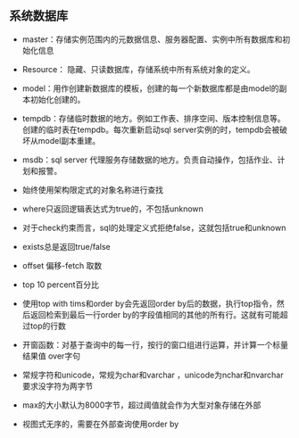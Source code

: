 ## 系统数据库
- master：存储实例范围内的元数据信息、服务器配置、实例中所有数据库和初始化信息
- Resource： 隐藏、只读数据库，存储系统中所有系统对象的定义。
- model：用作创建新数据库的模板，创建的每一个新数据库都是由model的副本初始化创建的。
- tempdb：存储临时数据的地方。例如工作表、排序空间、版本控制信息等。创建的临时表在tempdb。每次重新启动sql server实例的时，tempdb会被破坏从model副本重建。
- msdb：sql server 代理服务存储数据的地方。负责自动操作，包括作业、计划和报警。

- 始终使用架构限定式的对象名称进行查找
- where只返回逻辑表达式为true的，不包括unknown
- 对于check约束而言，sql的处理定义式拒绝false，这就包括true和unknown
- exists总是返回true/false
- offset 偏移-fetch 取数 
- top 10 percent百分比
- 使用top with tims和order by会先返回order by后的数据，执行top指令，然后返回检索到最后一行order by的字段值相同的其他的所有行。这就有可能超过top的行数
- 开窗函数：对基于查询中的每一行，按行的窗口组进行运算，并计算一个标量结果值 over字句
- 常规字符和unicode，常规为char和varchar ，unicode为nchar和nvarchar要求没字符为两字节
- max的大小默认为8000字节，超过阈值就会作为大型对象存储在外部
- 视图式无序的，需要在外部查询使用order by
